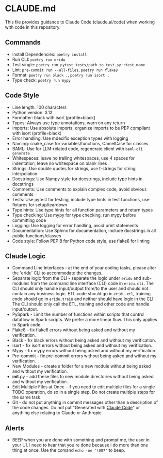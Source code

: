 # CLAUDE.md

This file provides guidance to Claude Code (claude.ai/code) when working with code in this repository.

## Commands

- Install Dependencies: `poetry install`
- Run CLI: `poetry run eridu`
- Test single: `poetry run pytest tests/path_to_test.py::test_name`
- Lint: `pre-commit run --all-files`, `poetry run flake8`
- Format: `poetry run black .`, `poetry run isort .`
- Type check: `poetry run mypy`

## Code Style

- Line length: 100 characters
- Python version: 3.12
- Formatter: black with isort (profile=black)
- Types: Always use type annotations, warn on any return
- Imports: Use absolute imports, organize imports to be PEP compliant with isort (profile=black)
- Error handling: Use mdecific exception types with logging
- Naming: snake_case for variables/functions, CamelCase for classes
- BAML: Use for LLM-related code, regenerate client with `baml-cli generate`
- Whitespaces: leave no trailing whitespaces, use 4 spaces for indentation, leave no whitespace on blank lines
- Strings: Use double quotes for strings, use f-strings for string interpolation
- Docstrings: Use Numpy style for docstrings, include type hints in docstrings
- Comments: Use comments to explain complex code, avoid obvious comments
- Tests: Use pytest for testing, include type hints in test functions, use fixtures for setup/teardown
- Type hints: Use type hints for all function parameters and return types
- Type checking: Use mypy for type checking, run mypy before committing code
- Logging: Use logging for error handling, avoid print statements
- Documentation: Use Sphinx for documentation, include docstrings in all public functions/classes
- Code style: Follow PEP 8 for Python code style, use flake8 for linting

## Claude Logic

- Command Line Interfaces - at the end of your coding tasks, please alter the 'eridu' CLI to accommodate the changes.
- Separate logic from the CLI - separate the logic under `eridu` and sub-modules from the command line interface (CLI) code in `eridu.cli`. The CLI should only handle input/output from/to the user and should not contain any business logic. ETL code should go in `eridu.etl`, training code should go in `eridu.train` and neither should have logic in the CLI. The CLI should only call the ETL, training and other code and handle input/output.
- PySpark - Limit the number of functions within scripts that control dataflow in Spark scripts. We prefer a more linear flow. This only applies to Spark code.
- Flake8 - fix flake8 errors without being asked and without my verification.
- Black - fix black errors without being asked and without my verification.
- Isort - fix isort errors without being asked and without my verification.
- Mypy - fix mypy errors without being asked and without my verification.
- Pre-commit - fix pre-commit errors without being asked and without my verification.
- New Modules - create a folder for a new module without being asked and without my verification.
- __init__.py - add these files to new module directories without being asked and without my verification.
- Edit Multiple Files at Once - if you need to edit multiple files for a single TODO operation, do so in a single step. Do not create multiple steps for the same task.
- Git - do not put anything in commit messages other than a description of the code changes. Do not put "Generated with [Claude Code](https://claude.ai/code)" or anything else relating to Claude or Anthropic.

## Alerts

- BEEP when you are done with something and prompt me, the user in your UI. I need to hear that you're done because I do more than one thing at once. Use the comand `echo -ne '\007'` to beep.
